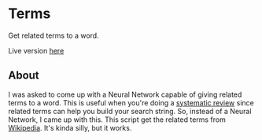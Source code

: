 # Terms

Get related terms to a word.

Live version [here](https://victorribeiro.com/terms)

## About

I was asked to come up with a Neural Network capable of giving related terms to a word. This is useful when you're doing a [systematic review](https://en.wikipedia.org/wiki/Systematic_review) since related terms can help you build your search string. So, instead of a Neural Network, I came up with this. This script get the related terms from [Wikipedia](https://wikipedia.org). It's kinda silly, but it works.
